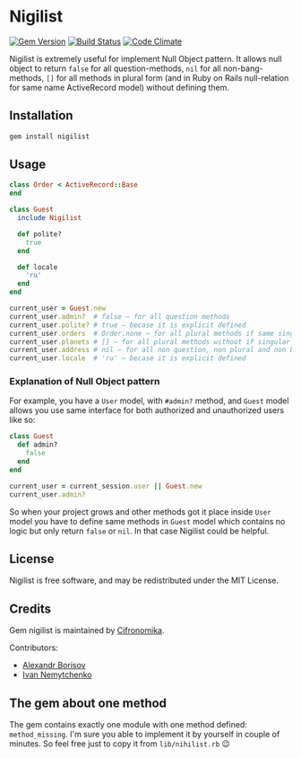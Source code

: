 # Nigilist

[![Gem Version](https://badge.fury.io/rb/nigilist.svg)](https://rubygems.org/gems/nigilist)
[![Build Status](https://travis-ci.org/aishek/nihilist.svg?branch=master)](https://travis-ci.org/aishek/nihilist)
[![Code Climate](https://codeclimate.com/github/aishek/nihilist.svg)](https://codeclimate.com/github/aishek/nihilist)


Nigilist is extremely useful for implement Null Object pattern. It allows null object to return `false` for all question-methods, `nil` for all non-bang-methods, `[]` for all methods in plural form (and in Ruby on Rails null-relation for same name ActiveRecord model) without defining them.

## Installation

```bash
gem install nigilist
```

## Usage

```ruby
class Order < ActiveRecord::Base
end

class Guest
  include Nigilist

  def polite?
    true
  end

  def locale
    'ru'
  end
end

current_user = Guest.new
current_user.admin?  # false — for all question methods
current_user.polite? # true — becase it is explicit defined
current_user.orders  # Order.none — for all plural methods if same singular name ActiveRecord models exists
current_user.planets # [] — for all plural methods without if singular name ActiveRecord models doesn't exists
current_user.address # nil — for all non question, non plural and non bang methods
current_user.locale  # 'ru' — becase it is explicit defined
```

### Explanation of Null Object pattern

For example, you have a `User` model, with `#admin?` method, and `Guest` model allows you use same interface for both authorized and unauthorized users like so:

```ruby
class Guest
  def admin?
    false
  end
end

current_user = current_session.user || Guest.new
current_user.admin?
```

So when your project grows and other methods got it place inside `User` model you have to define same methods in `Guest` model which contains no logic but only return `false` or `nil`. In that case Nigilist could be helpful.

## License

Nigilist is free software, and may be redistributed under the MIT License.

## Credits

Gem nigilist is maintained by [Cifronomika](https://cifronomika.com/).

Contributors:

* [Alexandr Borisov](https://github.com/aishek)
* [Ivan Nemytchenko](https://github.com/inem)

## The gem about one method

The gem contains exactly one module with one method defined: `method_missing`. I'm sure you able to implement it by yourself in couple of minutes. So feel free just to copy it from `lib/nihilist.rb` 😉
